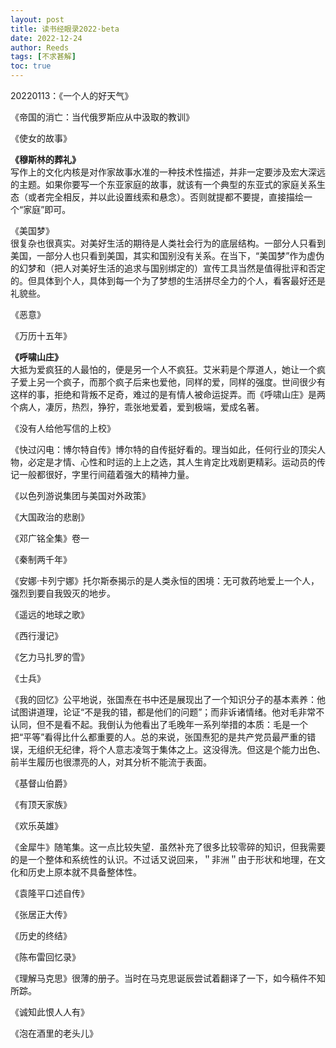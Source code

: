 ```yaml
---
layout: post
title: 读书经眼录2022·beta
date: 2022-12-24
author: Reeds
tags: [不求甚解]
toc: true
---
```


20220113：《一个人的好天气》  

<!--- more --->

《帝国的消亡：当代俄罗斯应从中汲取的教训》

《使女的故事》

**《穆斯林的葬礼》**<br>写作上的文化内核是对作家故事水准的一种技术性描述，并非一定要涉及宏大深远的主题。如果你要写一个东亚家庭的故事，就该有一个典型的东亚式的家庭关系生态（或者完全相反，并以此设置线索和悬念）。否则就提都不要提，直接描绘一个“家庭”即可。

《美国梦》<br>很复杂也很真实。对美好生活的期待是人类社会行为的底层结构。一部分人只看到美国，一部分人也只看到美国，其实和国别没有关系。在当下，“美国梦”作为虚伪的幻梦和（把人对美好生活的追求与国别绑定的）宣传工具当然是值得批评和否定的。但具体到个人，具体到每一个为了梦想的生活拼尽全力的个人，看客最好还是礼貌些。

《恶意》

《万历十五年》

**《呼啸山庄》**<br>大抵为爱疯狂的人最怕的，便是另一个人不疯狂。艾米莉是个厚道人，她让一个疯子爱上另一个疯子，而那个疯子后来也爱他，同样的爱，同样的强度。世间很少有这样的事，拒绝和背叛不足奇，难过的是有情人被命运捉弄。而《呼啸山庄》是两个病人，凄厉，热烈，狰狞，乖张地爱着，爱到极端，爱成名著。

《没有人给他写信的上校》

《快过闪电：博尔特自传》博尔特的自传挺好看的。理当如此，任何行业的顶尖人物，必定是才情、心性和时运的上上之选，其人生肯定比戏剧更精彩。运动员的传记一般都很好，字里行间蕴着强大的精神力量。

《以色列游说集团与美国对外政策》

《大国政治的悲剧》

《邓广铭全集》卷一

《秦制两千年》

《安娜·卡列宁娜》托尔斯泰揭示的是人类永恒的困境：无可救药地爱上一个人，强烈到要自我毁灭的地步。

《遥远的地球之歌》

《西行漫记》

《乞力马扎罗的雪》

《士兵》

《我的回忆》公平地说，张国焘在书中还是展现出了一个知识分子的基本素养：他试图讲道理，论证“不是我的错，都是他们的问题”；而非诉诸情绪。他对毛非常不认同，但不是看不起。我倒认为他看出了毛晚年一系列举措的本质：毛是一个把“平等”看得比什么都重要的人。总的来说，张国焘犯的是共产党员最严重的错误，无组织无纪律，将个人意志凌驾于集体之上。这没得洗。但这是个能力出色、前半生履历也很漂亮的人，对其分析不能流于表面。

《基督山伯爵》

《有顶天家族》

《欢乐英雄》

《金犀牛》随笔集。这一点比较失望．虽然补充了很多比较零碎的知识，但我需要的是一个整体和系统性的认识。不过话又说回来，＂非洲＂由于形状和地理，在文化和历史上原本就不具备整体性。

《袁隆平口述自传》

《张居正大传》

《历史的终结》

《陈布雷回忆录》

《理解马克思》很薄的册子。当时在马克思诞辰尝试着翻译了一下，如今稿件不知所踪。

《诚知此恨人人有》

《泡在酒里的老头儿》






















